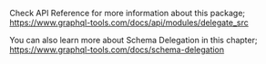 Check API Reference for more information about this package;
https://www.graphql-tools.com/docs/api/modules/delegate_src

You can also learn more about Schema Delegation in this chapter;
https://www.graphql-tools.com/docs/schema-delegation


